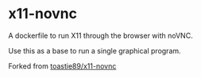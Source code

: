 # x11-novnc
A dockerfile to run X11 through the browser with noVNC.

Use this as a base to run a single graphical program.

Forked from [toastie89/x11-novnc](https://github.com/toastie89/x11-novnc)

